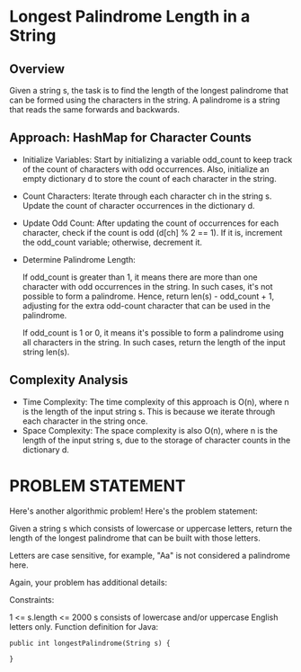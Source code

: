# Longest Palindrome Length in a String
## Overview
Given a string s, the task is to find the length of the longest palindrome that can be formed using the characters in the string. A palindrome is a string that reads the same forwards and backwards.

## Approach: HashMap for Character Counts
* Initialize Variables: Start by initializing a variable odd_count to keep track of the count of characters with odd occurrences. Also, initialize an empty dictionary d to store the count of each character in the string.
* Count Characters: Iterate through each character ch in the string s. Update the count of character occurrences in the dictionary d.
* Update Odd Count: After updating the count of occurrences for each character, check if the count is odd (d[ch] % 2 == 1). If it is, increment the odd_count variable; otherwise, decrement it.
* Determine Palindrome Length:

    If odd_count is greater than 1, it means there are more than one character with odd occurrences in the string. In such cases, it's not possible to form a palindrome. Hence, return len(s) - odd_count + 1, adjusting for the extra odd-count character that can be used in the palindrome.

    If odd_count is 1 or 0, it means it's possible to form a palindrome using all characters in the string. In such cases, return the length of the input string len(s).
  
## Complexity Analysis
* Time Complexity: The time complexity of this approach is O(n), where n is the length of the input string s. This is because we iterate through each character in the string once.
* Space Complexity: The space complexity is also O(n), where n is the length of the input string s, due to the storage of character counts in the dictionary d.










# PROBLEM STATEMENT
Here's another algorithmic problem! Here's the problem statement:

Given a string s which consists of lowercase or uppercase letters, return the length of the longest palindrome that can be built with those letters.

Letters are case sensitive, for example, "Aa" is not considered a palindrome here.

Again, your problem has additional details:

Constraints:

1 <= s.length <= 2000
s consists of lowercase and/or uppercase English letters only.
Function definition for Java: 

    public int longestPalindrome(String s) {

    }
